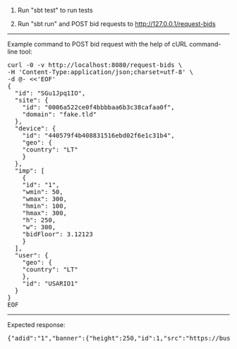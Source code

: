 1) Run "sbt test" to run tests


2) Run "sbt run" and POST bid requests to http://127.0.0.1/request-bids

---

Example command to POST bid request with the help of cURL command-line tool:

<pre>
curl -0 -v http://localhost:8080/request-bids \
-H 'Content-Type:application/json;charset=utf-8' \
-d @- <<'EOF'
{
  "id": "SGu1Jpq1IO",
  "site": {
	"id": "0006a522ce0f4bbbbaa6b3c38cafaa0f",
	"domain": "fake.tld"
  },
  "device": {
	"id": "440579f4b408831516ebd02f6e1c31b4",
	"geo": {
  	"country": "LT"
	}
  },
  "imp": [
	{
  	"id": "1",
  	"wmin": 50,
  	"wmax": 300,
  	"hmin": 100,
  	"hmax": 300,
  	"h": 250,
  	"w": 300,
  	"bidFloor": 3.12123
	}
  ],
  "user": {
	"geo": {
  	"country": "LT"
	},
	"id": "USARIO1"
  }
}
EOF
</pre>

---

Expected response:

<pre>
{"adid":"1","banner":{"height":250,"id":1,"src":"https://business.eskimi.com/wp-content/uploads/2020/06/openGraph.jpeg","width":300},"bidRequestId":"SGu1Jpq1IO","id":"response1","price":3.12123}
</pre>